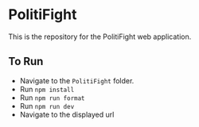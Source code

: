 # PolitiFight

This is the repository for the PolitiFight web application.

## To Run
* Navigate to the `PolitiFight` folder.
* Run `npm install`
* Run `npm run format`
* Run `npm run dev`
* Navigate to the displayed url